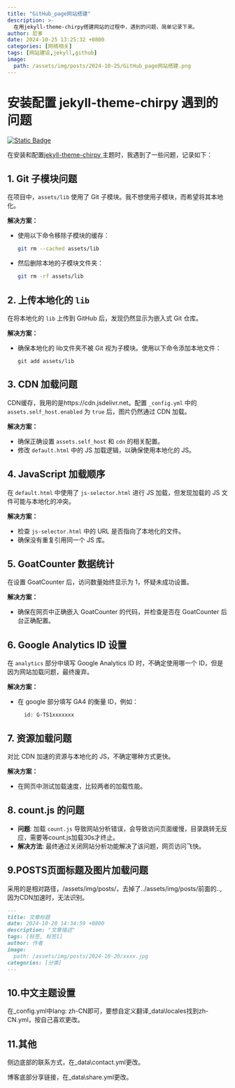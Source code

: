 ```yaml
---
title: "GitHub_page网站搭建"
description: >-
  在用jekyll-theme-chirpy搭建网站的过程中，遇到的问题，简单记录下来。
author: 尼爹
date: 2024-10-25 13:25:32 +0800
categories: [网络相关]
tags: [网站建设,jekyll,github]
image:
  path: /assets/img/posts/2024-10-25/GitHub_page网站搭建.png
---
```


# 安装配置 jekyll-theme-chirpy 遇到的问题

[![Static Badge](https://img.shields.io/badge/尼爹-博客-green)](https://xianlilun.github.io)

在安装和配置[jekyll-theme-chirpy ](https://github.com/cotes2020/jekyll-theme-chirpy)主题时，我遇到了一些问题，记录如下：

## 1. Git 子模块问题
在项目中，`assets/lib` 使用了 Git 子模块。我不想使用子模块，而希望将其本地化。

**解决方案：**

- 使用以下命令移除子模块的缓存：
  ```bash
  git rm --cached assets/lib

- 然后删除本地的子模块文件夹：

  ```bash
  git rm -rf assets/lib
  ```

## 2. 上传本地化的 `lib`

在将本地化的 `lib` 上传到 GitHub 后，发现仍然显示为嵌入式 Git 仓库。

**解决方案：**

- 确保本地化的 lib文件夹不被 Git 视为子模块。使用以下命令添加本地文件：

  ```
  git add assets/lib
  ```

## 3. CDN 加载问题

CDN缓存，我用的是https://cdn.jsdelivr.net。配置 `_config.yml` 中的 `assets.self_host.enabled` 为 `true` 后，图片仍然通过 CDN 加载。

**解决方案：**

- 确保正确设置 `assets.self_host` 和 `cdn` 的相关配置。
- 修改 `default.html` 中的 JS 加载逻辑，以确保使用本地化的 JS。

## 4. JavaScript 加载顺序

在 `default.html` 中使用了 `js-selector.html` 进行 JS 加载，但发现加载的 JS 文件可能与本地化的冲突。

**解决方案：**

- 检查 `js-selector.html` 中的 URL 是否指向了本地化的文件。
- 确保没有重复引用同一个 JS 库。

## 5. GoatCounter 数据统计

在设置 GoatCounter 后，访问数量始终显示为 1，怀疑未成功设置。

**解决方案：**

- 确保在网页中正确嵌入 GoatCounter 的代码，并检查是否在 GoatCounter 后台正确配置。

## 6. Google Analytics ID 设置

在 `analytics` 部分中填写 Google Analytics ID 时，不确定使用哪一个 ID，但是因为网站加载问题，最终废弃。

**解决方案：**

- 在 google 部分填写 GA4 的衡量 ID，例如：

  ```
    id: G-TS1xxxxxxx
  ```

## 7. 资源加载问题

对比 CDN 加速的资源与本地化的 JS，不确定哪种方式更快。

**解决方案：**

- 在网页中测试加载速度，比较两者的加载性能。

## 8. count.js 的问题 

- **问题**: 加载 `count.js` 导致网站分析错误，会导致访问页面缓慢，目录跳转无反应，需要等count.js加载30s才终止。 
- **解决方法**: 最终通过关闭网站分析功能解决了该问题，网页访问飞快。

<!-- 注释掉了GoatCounter.html,访问网站便不再加载 count.js-->    

<script
  async
  src="https://gc.zgo.at/count.js"
  data-goatcounter="https://{{ site.analytics.goatcounter.id }}.goatcounter.com/count"
></script>

## 9.POSTS页面标题及图片加载问题

采用的是相对路径，/assets/img/posts/，去掉了../assets/img/posts/前面的..,因为CDN加速时，无法识别。

```markdown
---
title: 文章标题
date: 2024-10-20 14:34:59 +0800
description: "文章描述"
tags: [标签, 标签1]
author: 作者
image:
  path: /assets/img/posts/2024-10-20/xxxx.jpg
categories: [分类]
---
```

## 10.中文主题设置

在_config.yml中lang: zh-CN即可，要想自定义翻译\_data\locales找到zh-CN.yml，按自己喜欢更改。

## 11.其他

侧边底部的联系方式，在_data\contact.yml更改。

博客底部分享链接，在_data\share.yml更改。

